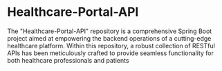 # Healthcare-Portal-API
 The "Healthcare-Portal-API" repository is a comprehensive Spring Boot project aimed at empowering the backend operations of a cutting-edge healthcare platform. Within this repository, a robust collection of RESTful APIs has been meticulously crafted to provide seamless functionality for both healthcare professionals and patients

